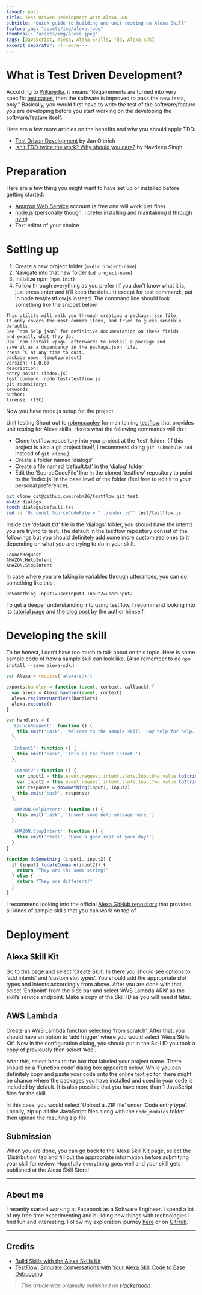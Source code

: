 ```yaml
---
layout: post
title: Test Driven Development with Alexa SDK
subtitle: "Quick guide to building and unit testing an Alexa Skill"
feature-img: "assets/img/alexa.jpeg"
thumbnail: "assets/img/alexa.jpeg"
tags: [JavaScript, Alexa, Alexa Skills, Tdd, Alexa Sdk]
excerpt_separator: <!--more-->
---
```


<!--more-->
# What is Test Driven Development?

According to [Wikipedia](https://en.wikipedia.org/wiki/Test-driven_development), it means “Requirements are turned into very specific [test cases](https://en.wikipedia.org/wiki/Test_case), then the software is improved to pass the new tests, only.” Basically, you would first have to write the test of the software/feature you are developing before you start working on the developing the software/feature itself.

Here are a few more articles on the benefits and why you should apply TDD:
- [Test Driven Development](https://medium.com/mobile-quality/test-driven-development-d16fd216d45c) by Jan Olbrich
- [Isn’t TDD twice the work? Why should you care?](https://hackernoon.com/test-driven-development-with-alexa-sdk-777f6b5e5486) by Navdeep Singh

# Preparation

Here are a few thing you might want to have set up or installed before getting started:
- [Amazon Web Service](https://aws.amazon.com/) account (a free one will work just fine)
- [node.js](https://nodejs.org/en/) (personally though, I prefer installing and maintaining it through [nvm](https://github.com/creationix/nvm))
- Text editor of your choice

# Setting up

1. Create a new project folder (`mkdir project-name`)
2. Navigate into that new folder (`cd project-name`)
3. Initialize npm (`npm init`)
4. Follow through everything as you prefer (if you don’t know what it is, just press enter and it’ll keep the default) except for test command:, put in node test/testflow.js instead. The command line should look something like the snippet below.

```
This utility will walk you through creating a package.json file.
It only covers the most common items, and tries to guess sensible defaults.
See `npm help json` for definitive documentation on these fields
and exactly what they do.
Use `npm install <pkg>` afterwards to install a package and
save it as a dependency in the package.json file.
Press ^C at any time to quit.
package name: (emptyproject) 
version: (1.0.0) 
description: 
entry point: (index.js) 
test command: node test/testflow.js
git repository: 
keywords: 
author: 
license: (ISC)
```

Now you have node.js setup for the project.

Unit testing
Shout out to [robmccauley](https://twitter.com/robmccauley) for maintaining [testflow](https://github.com/robm26/testflow) that provides unit testing for Alexa skills. Here’s what the following commands will do :

- Clone testflow repository into your project at the ‘test’ folder. (If this project is also a git project itself, I recommend doing `git submodule add` instead of `git clone`.)
- Create a folder named ‘dialogs’
- Create a file named ‘default.txt’ in the ‘dialog’ folder
- Edit the ‘SourceCodeFile’ line in the cloned ‘testflow’ repository to point to the ‘index.js’ in the base level of the folder (feel free to edit it to your personal preference).

```sh
git clone git@github.com:robm26/testflow.git test
mkdir dialogs
touch dialogs/default.txt
sed -i '9c const SourceCodeFile = "../index.js"' test/testflow.js
```

Inside the ‘default.txt’ file in the ‘dialogs’ folder, you should have the intents you are trying to test. The default in the testflow repository consist of the followings but you should definitely add some more customized ones to it depending on what you are trying to do in your skill.

```
LaunchRequest
AMAZON.HelpIntent
AMAZON.StopIntent
```

In case where you are taking in variables through utterances, you can do something like this :

```
DoSomething Input1=userInput1 Input2=userInput2
```

To get a deeper understanding into using testflow, I recommend looking into its [tutorial page](https://github.com/robm26/testflow/blob/master/tutorial/TUTORIAL.md) and the [blog post](https://developer.amazon.com/blogs/alexa/post/35eb8ae8-2cd8-4de7-86c5-97a1abc239b9/testflow-simulate-conversations-with-your-alexa-skill-code-to-ease-debugging) by the author himself.

# Developing the skill

To be honest, I don’t have too much to talk about on this topic. Here is some sample code of how a sample skill can look like. (Also remember to do `npm install --save alexa-sdk`.)

```js
var Alexa = require('alexa-sdk')

exports.handler = function (event, context, callback) {
  var alexa = Alexa.handler(event, context)
  alexa.registerHandlers(handlers)
  alexa.execute()
}

var handlers = {
  'LaunchRequest': function () {
    this.emit(':ask', 'Welcome to the sample skill. Say help for help.')
  },
  
  'Intent1': function () {
    this.emit(':ask', 'This is the first intent.')
  },
  
  'Intent2': function () {
    var input1 = this.event.request.intent.slots.InputOne.value.toString()
    var input2 = this.event.request.intent.slots.InputTwo.value.toString()
    var response = doSomething(input1, input2)
    this.emit(':ask', response)
  },

  'AMAZON.HelpIntent': function () {
    this.emit(':ask', 'Insert some help message here.')
  },

  'AMAZON.StopIntent': function () {
    this.emit(':tell', 'Have a good rest of your day!')
  }
}

function doSomething (input1, input2) {
  if (input1.localeCompare(input2)) {
    return "They are the same string!"
  } else {
    return "They are different!"
  }
}
```

I recommend looking into the official [Alexa GitHub repository](https://github.com/alexa/alexa-cookbook) that provides all kinds of sample skills that you can work on top of.

# Deployment

## Alexa Skill Kit

Go to [this page](https://developer.amazon.com/alexa/console/) and select ‘Create Skill’. In there you should see options to ‘add intents’ and ‘custom slot types’. You should add the appropriate slot types and intents accordingly from above. After you are done with that, select ‘Endpoint’ from the side bar and select ‘AWS Lambda ARN’ as the skill’s service endpoint. Make a copy of the Skill ID as you will need it later.

## AWS Lambda

Create an AWS Lambda function selecting ‘from scratch’. After that, you should have an option to ‘add trigger’ where you would select ‘Alexa Skills Kit’. Now in the configuration dialog, you should put in the Skill ID you took a copy of previously then select ‘Add’.

After this, select back to the box that labeled your project name. There should be a ‘Function code’ dialog box appeared below. While you can definitely copy and paste your code onto the online text editor, there might be chance where the packages you have installed and used in your code is included by default. It is also possible that you have more than 1 JavaScript files for the skill.

In this case, you would select ‘Upload a .ZIP file’ under ‘Code entry type’. Locally, zip up all the JavaScript files along with the `node_modules` folder then upload the resulting zip file.

## Submission

When you are done, you can go back to the Alexa Skill Kit page, select the ‘Distribution’ tab and fill out the appropriate information before submitting your skill for review. Hopefully everything goes well and your skill gets published at the Alexa Skill Store!

---

## About me

I recently started working at Facebook as a Software Engineer. I spend a lot of my free time experimenting and building new things with technologies I find fun and interesting. Follow my exploration journey [here](https://binhong.me/blog) or on [GitHub](https://github.com/binhonglee).

---

## Credits
- [Build Skills with the Alexa Skills Kit](https://developer.amazon.com/docs/ask-overviews/build-skills-with-the-alexa-skills-kit.html)
- [TestFlow: Simulate Conversations with Your Alexa Skill Code to Ease Debugging](https://developer.amazon.com/blogs/alexa/post/35eb8ae8-2cd8-4de7-86c5-97a1abc239b9/testflow-simulate-conversations-with-your-alexa-skill-code-to-ease-debugging)

> _This article was originally published on [Hackernoon](https://hackernoon.com/test-driven-development-with-alexa-sdk-777f6b5e5486)._